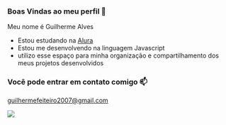 ### Boas Vindas ao meu perfil 💙

Meu nome é Guilherme Alves

- Estou estudando na [Alura](https://www.alura.com.br)
- Estou me desenvolvendo na linguagem Javascript
- utilizo esse espaço para minha organização e compartilhamento dos meus projetos desenvolvidos

 ### Você pode entrar em contato comigo 📫

 guilhermefeiteiro2007@gmail.com

![](https://media1.tenor.com/m/NRLyYAq17R8AAAAd/naruto.gif)

